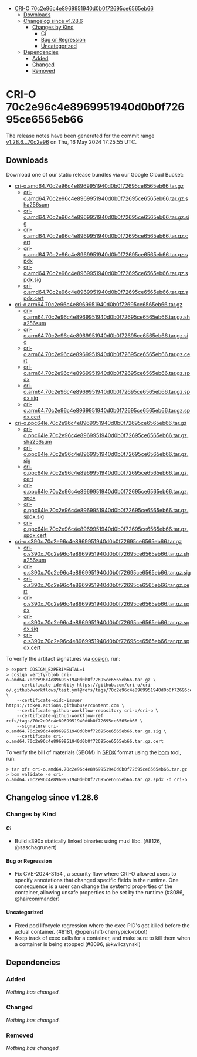 - [CRI-O 70c2e96c4e8969951940d0b0f72695ce6565eb66](#cri-o-70c2e96c4e8969951940d0b0f72695ce6565eb66)
  - [Downloads](#downloads)
  - [Changelog since v1.28.6](#changelog-since-v1286)
    - [Changes by Kind](#changes-by-kind)
      - [Ci](#ci)
      - [Bug or Regression](#bug-or-regression)
      - [Uncategorized](#uncategorized)
  - [Dependencies](#dependencies)
    - [Added](#added)
    - [Changed](#changed)
    - [Removed](#removed)

# CRI-O 70c2e96c4e8969951940d0b0f72695ce6565eb66

The release notes have been generated for the commit range
[v1.28.6...70c2e96](https://github.com/cri-o/cri-o/compare/v1.28.6...70c2e96c4e8969951940d0b0f72695ce6565eb66) on Thu, 16 May 2024 17:25:55 UTC.

## Downloads

Download one of our static release bundles via our Google Cloud Bucket:

- [cri-o.amd64.70c2e96c4e8969951940d0b0f72695ce6565eb66.tar.gz](https://storage.googleapis.com/cri-o/artifacts/cri-o.amd64.70c2e96c4e8969951940d0b0f72695ce6565eb66.tar.gz)
  - [cri-o.amd64.70c2e96c4e8969951940d0b0f72695ce6565eb66.tar.gz.sha256sum](https://storage.googleapis.com/cri-o/artifacts/cri-o.amd64.70c2e96c4e8969951940d0b0f72695ce6565eb66.tar.gz.sha256sum)
  - [cri-o.amd64.70c2e96c4e8969951940d0b0f72695ce6565eb66.tar.gz.sig](https://storage.googleapis.com/cri-o/artifacts/cri-o.amd64.70c2e96c4e8969951940d0b0f72695ce6565eb66.tar.gz.sig)
  - [cri-o.amd64.70c2e96c4e8969951940d0b0f72695ce6565eb66.tar.gz.cert](https://storage.googleapis.com/cri-o/artifacts/cri-o.amd64.70c2e96c4e8969951940d0b0f72695ce6565eb66.tar.gz.cert)
  - [cri-o.amd64.70c2e96c4e8969951940d0b0f72695ce6565eb66.tar.gz.spdx](https://storage.googleapis.com/cri-o/artifacts/cri-o.amd64.70c2e96c4e8969951940d0b0f72695ce6565eb66.tar.gz.spdx)
  - [cri-o.amd64.70c2e96c4e8969951940d0b0f72695ce6565eb66.tar.gz.spdx.sig](https://storage.googleapis.com/cri-o/artifacts/cri-o.amd64.70c2e96c4e8969951940d0b0f72695ce6565eb66.tar.gz.spdx.sig)
  - [cri-o.amd64.70c2e96c4e8969951940d0b0f72695ce6565eb66.tar.gz.spdx.cert](https://storage.googleapis.com/cri-o/artifacts/cri-o.amd64.70c2e96c4e8969951940d0b0f72695ce6565eb66.tar.gz.spdx.cert)
- [cri-o.arm64.70c2e96c4e8969951940d0b0f72695ce6565eb66.tar.gz](https://storage.googleapis.com/cri-o/artifacts/cri-o.arm64.70c2e96c4e8969951940d0b0f72695ce6565eb66.tar.gz)
  - [cri-o.arm64.70c2e96c4e8969951940d0b0f72695ce6565eb66.tar.gz.sha256sum](https://storage.googleapis.com/cri-o/artifacts/cri-o.arm64.70c2e96c4e8969951940d0b0f72695ce6565eb66.tar.gz.sha256sum)
  - [cri-o.arm64.70c2e96c4e8969951940d0b0f72695ce6565eb66.tar.gz.sig](https://storage.googleapis.com/cri-o/artifacts/cri-o.arm64.70c2e96c4e8969951940d0b0f72695ce6565eb66.tar.gz.sig)
  - [cri-o.arm64.70c2e96c4e8969951940d0b0f72695ce6565eb66.tar.gz.cert](https://storage.googleapis.com/cri-o/artifacts/cri-o.arm64.70c2e96c4e8969951940d0b0f72695ce6565eb66.tar.gz.cert)
  - [cri-o.arm64.70c2e96c4e8969951940d0b0f72695ce6565eb66.tar.gz.spdx](https://storage.googleapis.com/cri-o/artifacts/cri-o.arm64.70c2e96c4e8969951940d0b0f72695ce6565eb66.tar.gz.spdx)
  - [cri-o.arm64.70c2e96c4e8969951940d0b0f72695ce6565eb66.tar.gz.spdx.sig](https://storage.googleapis.com/cri-o/artifacts/cri-o.arm64.70c2e96c4e8969951940d0b0f72695ce6565eb66.tar.gz.spdx.sig)
  - [cri-o.arm64.70c2e96c4e8969951940d0b0f72695ce6565eb66.tar.gz.spdx.cert](https://storage.googleapis.com/cri-o/artifacts/cri-o.arm64.70c2e96c4e8969951940d0b0f72695ce6565eb66.tar.gz.spdx.cert)
- [cri-o.ppc64le.70c2e96c4e8969951940d0b0f72695ce6565eb66.tar.gz](https://storage.googleapis.com/cri-o/artifacts/cri-o.ppc64le.70c2e96c4e8969951940d0b0f72695ce6565eb66.tar.gz)
  - [cri-o.ppc64le.70c2e96c4e8969951940d0b0f72695ce6565eb66.tar.gz.sha256sum](https://storage.googleapis.com/cri-o/artifacts/cri-o.ppc64le.70c2e96c4e8969951940d0b0f72695ce6565eb66.tar.gz.sha256sum)
  - [cri-o.ppc64le.70c2e96c4e8969951940d0b0f72695ce6565eb66.tar.gz.sig](https://storage.googleapis.com/cri-o/artifacts/cri-o.ppc64le.70c2e96c4e8969951940d0b0f72695ce6565eb66.tar.gz.sig)
  - [cri-o.ppc64le.70c2e96c4e8969951940d0b0f72695ce6565eb66.tar.gz.cert](https://storage.googleapis.com/cri-o/artifacts/cri-o.ppc64le.70c2e96c4e8969951940d0b0f72695ce6565eb66.tar.gz.cert)
  - [cri-o.ppc64le.70c2e96c4e8969951940d0b0f72695ce6565eb66.tar.gz.spdx](https://storage.googleapis.com/cri-o/artifacts/cri-o.ppc64le.70c2e96c4e8969951940d0b0f72695ce6565eb66.tar.gz.spdx)
  - [cri-o.ppc64le.70c2e96c4e8969951940d0b0f72695ce6565eb66.tar.gz.spdx.sig](https://storage.googleapis.com/cri-o/artifacts/cri-o.ppc64le.70c2e96c4e8969951940d0b0f72695ce6565eb66.tar.gz.spdx.sig)
  - [cri-o.ppc64le.70c2e96c4e8969951940d0b0f72695ce6565eb66.tar.gz.spdx.cert](https://storage.googleapis.com/cri-o/artifacts/cri-o.ppc64le.70c2e96c4e8969951940d0b0f72695ce6565eb66.tar.gz.spdx.cert)
- [cri-o.s390x.70c2e96c4e8969951940d0b0f72695ce6565eb66.tar.gz](https://storage.googleapis.com/cri-o/artifacts/cri-o.s390x.70c2e96c4e8969951940d0b0f72695ce6565eb66.tar.gz)
  - [cri-o.s390x.70c2e96c4e8969951940d0b0f72695ce6565eb66.tar.gz.sha256sum](https://storage.googleapis.com/cri-o/artifacts/cri-o.s390x.70c2e96c4e8969951940d0b0f72695ce6565eb66.tar.gz.sha256sum)
  - [cri-o.s390x.70c2e96c4e8969951940d0b0f72695ce6565eb66.tar.gz.sig](https://storage.googleapis.com/cri-o/artifacts/cri-o.s390x.70c2e96c4e8969951940d0b0f72695ce6565eb66.tar.gz.sig)
  - [cri-o.s390x.70c2e96c4e8969951940d0b0f72695ce6565eb66.tar.gz.cert](https://storage.googleapis.com/cri-o/artifacts/cri-o.s390x.70c2e96c4e8969951940d0b0f72695ce6565eb66.tar.gz.cert)
  - [cri-o.s390x.70c2e96c4e8969951940d0b0f72695ce6565eb66.tar.gz.spdx](https://storage.googleapis.com/cri-o/artifacts/cri-o.s390x.70c2e96c4e8969951940d0b0f72695ce6565eb66.tar.gz.spdx)
  - [cri-o.s390x.70c2e96c4e8969951940d0b0f72695ce6565eb66.tar.gz.spdx.sig](https://storage.googleapis.com/cri-o/artifacts/cri-o.s390x.70c2e96c4e8969951940d0b0f72695ce6565eb66.tar.gz.spdx.sig)
  - [cri-o.s390x.70c2e96c4e8969951940d0b0f72695ce6565eb66.tar.gz.spdx.cert](https://storage.googleapis.com/cri-o/artifacts/cri-o.s390x.70c2e96c4e8969951940d0b0f72695ce6565eb66.tar.gz.spdx.cert)

To verify the artifact signatures via [cosign](https://github.com/sigstore/cosign), run:

```console
> export COSIGN_EXPERIMENTAL=1
> cosign verify-blob cri-o.amd64.70c2e96c4e8969951940d0b0f72695ce6565eb66.tar.gz \
    --certificate-identity https://github.com/cri-o/cri-o/.github/workflows/test.yml@refs/tags/70c2e96c4e8969951940d0b0f72695ce6565eb66 \
    --certificate-oidc-issuer https://token.actions.githubusercontent.com \
    --certificate-github-workflow-repository cri-o/cri-o \
    --certificate-github-workflow-ref refs/tags/70c2e96c4e8969951940d0b0f72695ce6565eb66 \
    --signature cri-o.amd64.70c2e96c4e8969951940d0b0f72695ce6565eb66.tar.gz.sig \
    --certificate cri-o.amd64.70c2e96c4e8969951940d0b0f72695ce6565eb66.tar.gz.cert
```

To verify the bill of materials (SBOM) in [SPDX](https://spdx.org) format using the [bom](https://sigs.k8s.io/bom) tool, run:

```console
> tar xfz cri-o.amd64.70c2e96c4e8969951940d0b0f72695ce6565eb66.tar.gz
> bom validate -e cri-o.amd64.70c2e96c4e8969951940d0b0f72695ce6565eb66.tar.gz.spdx -d cri-o
```

## Changelog since v1.28.6

### Changes by Kind

#### Ci
 - Build s390x statically linked binaries using musl libc. (#8126, @saschagrunert)

#### Bug or Regression
 - Fix CVE-2024-3154 , a security flaw where CRI-O allowed users to specify annotations that changed specific fields in the runtime. One consequence is a user can change the systemd properties of the container, allowing unsafe properties to be set by the runtime (#8086, @haircommander)

#### Uncategorized
 - Fixed pod lifecycle regression where the exec PID's got killed before the actual container. (#8181, @openshift-cherrypick-robot)
 - Keep track of exec calls for a container, and make sure to kill them when a container is being stopped (#8096, @kwilczynski)

## Dependencies

### Added
_Nothing has changed._

### Changed
_Nothing has changed._

### Removed
_Nothing has changed._
